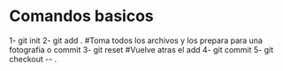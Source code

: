 # Comandos basicos

1- git init
2- git add .  #Toma todos los archivos y los prepara para una fotografia o commit
3- git reset  #Vuelve atras el add
4- git commit 
5- git checkout -- .
